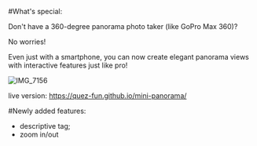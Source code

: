 #What's special:

Don't have a 360-degree panorama photo taker (like GoPro Max 360)?

No worries!

Even just with a smartphone, you can now create elegant panorama views with interactive features just like pro!

![IMG_7156](https://github.com/quez-fun/mini-panorama/assets/54435650/2cf56374-e08a-4304-9d24-2bea9e71aeb3)


live version: https://quez-fun.github.io/mini-panorama/

#Newly added features:

- descriptive tag;
- zoom in/out

